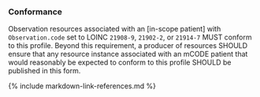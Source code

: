### Conformance

Observation resources associated with an [in-scope patient] with `Observation.code` set to LOINC `21908-9`, `21902-2`, or `21914-7` MUST conform to this profile. Beyond this requirement, a producer of resources SHOULD ensure that any resource instance associated with an mCODE patient that would reasonably be expected to conform to this profile SHOULD be published in this form.

{% include markdown-link-references.md %}